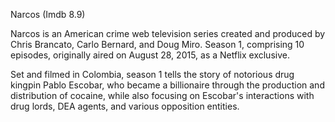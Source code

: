 Narcos (Imdb 8.9)

Narcos is an American crime web television series created and produced by Chris Brancato, 
Carlo Bernard, and Doug Miro. Season 1, comprising 10 episodes, originally aired on August 28, 2015, as a Netflix exclusive.

Set and filmed in Colombia, season 1 tells the story of notorious drug kingpin Pablo Escobar, 
who became a billionaire through the production and distribution of cocaine, 
while also focusing on Escobar's interactions with drug lords, DEA agents, and various opposition entities.